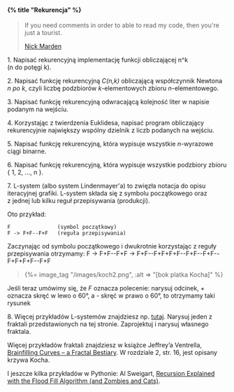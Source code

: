 #### {% title "Rekurencja" %}

<blockquote>
 <p>If you need comments in order to able to read my code,
   then you're just a tourist.
 </p>
 <p class="author"><a href="http://exposinggotchas.blogspot.com/2011/01/stop-being-tourist.html">Nick Marden</a></p>
</blockquote>

1\. Napisać rekurencyjną implementację funkcji
obliczającej n^k (n do potęgi k).

2\. Napisać funkcję rekurencyjną *C(n,k)* obliczającą
współczynnik Newtona *n po k*,
czyli liczbę podzbiorów *k*-elementowych zbioru
*n*-elementowego.

3\. Napisać funkcję rekurencyjną odwracającą
kolejność liter w napisie podanym na wejściu.

4\. Korzystając z twierdzenia Euklidesa,
napisać program obliczający rekurencyjnie największy wspólny
dzielnik z liczb podanych na wejściu.

5\. Napisać funkcję rekurencyjną, która wypisuje wszystkie
*n*-wyrazowe ciągi binarne.

6\. Napisać funkcję rekurencyjną, która wypisuje wszystkie podzbiory
zbioru { 1, 2, ..., n }.

7\. L-system (albo system Lindenmayer'a)
to zwięzła notacja do opisu iteracyjnej grafiki.
L-system składa się z symbolu początkowego oraz
z jednej lub kilku reguł przepisywania (produkcji).

Oto przykład:

    F               (symbol początkowy)
    F -> F+F--F+F   (reguła przepisywania)

Zaczynając od symbolu początkowego i dwukrotnie
korzystając z reguły przepisywania otrzymamy:
    F ->
    F+F--F+F ->
    F+F--F+F+F+F--F+F--F+F--F+F+F+F--F+F

<blockquote>
{%= image_tag "/images/koch2.png", :alt => "[bok platka Kocha]" %}
</blockquote>

Jeśli teraz umówimy się, że *F* oznacza polecenie: narysuj odcinek,
*+* oznacza skręć w lewo o 60°, a *-* skręć w prawo o 60°, to
otrzymamy taki rysunek

8\. Więcej przykładów L-systemów znajdziesz np.
<a href="http://mathforum.org/advanced/robertd/lsys2d.html">tutaj</a>.
Narysuj jeden z fraktali przedstawionych na tej stronie. Zaprojektuj
i narysuj własnego fraktala.

Więcej przykładów fraktali znajdziesz w książce Jeffrey’a Ventrella,
[Brainfilling Curves – a Fractal Bestiary](http://archive.org/stream/BrainfillingCurves-AFractalBestiary/BrainFilling#page/n1/mode/2up).
W rozdziale 2, str. 16, jest opisany krzywa Kocha.

I jeszcze kilka przykładów w Pythonie: Al Sweigart,
[Recursion Explained with the Flood Fill Algorithm (and Zombies and Cats)](http://inventwithpython.com/blog/2011/08/11/recursion-explained-with-the-flood-fill-algorithm-and-zombies-and-cats/).
